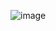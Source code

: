 ![image](https://github.com/xuzhen0913/electronic-system-designation/assets/89559018/70fed9df-a8af-4ef4-af10-ea7b5e7d46c4)
